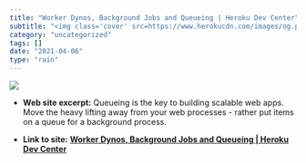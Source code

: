 ```yaml
---
title: "Worker Dynos, Background Jobs and Queueing | Heroku Dev Center"
subtitle: "<img class='cover' src=https://www.herokucdn.com/images/og.png>"
category: "uncategorized"
tags: []
date: "2021-04-06"
type: "rain"
---
```

<img class="cover" src=https://www.herokucdn.com/images/og.png>



* **Web site excerpt:** Queueing is the key to building scalable web apps. Move the heavy lifting away from your web processes - rather put items on a queue for a background process.

* **Link to site:** **[Worker Dynos, Background Jobs and Queueing | Heroku Dev Center](https://devcenter.heroku.com/articles/background-jobs-queueing)**